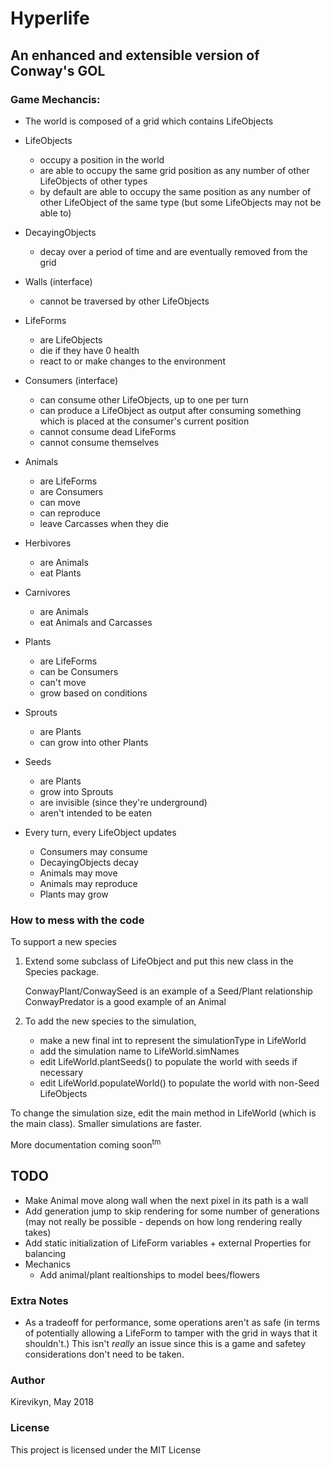 # Hyperlife
## An enhanced and extensible version of Conway's GOL



### Game Mechancis:

* The world is composed of a grid which contains LifeObjects

* LifeObjects
	* occupy a position in the world
	* are able to occupy the same grid position as any number of other LifeObjects of other types
	* by default are able to occupy the same position as any number of other LifeObject of the same type (but some LifeObjects may not be able to)
* DecayingObjects	
	* decay over a period of time and are eventually removed from the grid
* Walls (interface)
	* cannot be traversed by other LifeObjects
* LifeForms
	* are LifeObjects
	* die if they have 0 health
	* react to or make changes to the environment
* Consumers (interface)
	* can consume other LifeObjects, up to one per turn
	* can produce a LifeObject as output after consuming something which is placed at the consumer's current position
	* cannot consume dead LifeForms
	* cannot consume themselves
* Animals
	* are LifeForms
	* are Consumers
    * can move
    * can reproduce
	* leave Carcasses when they die
* Herbivores
	* are Animals
	* eat Plants
* Carnivores
	* are Animals
	* eat Animals and Carcasses
* Plants
	* are LifeForms
	* can be Consumers
    * can't move
	* grow based on conditions
* Sprouts
	* are Plants
	* can grow into other Plants
* Seeds 
	* are Plants
	* grow into Sprouts
	* are invisible (since they're underground)
	* aren't intended to be eaten
	
	
* Every turn, every LifeObject updates
	* Consumers may consume
	* DecayingObjects decay
	* Animals may move
	* Animals may reproduce
	* Plants may grow

### How to mess with the code

To support a new species

1. Extend some subclass of LifeObject and put this new class in the Species package.

	ConwayPlant/ConwaySeed is an example of a Seed/Plant relationship
	ConwayPredator is a good example of an Animal

2. To add the new species to the simulation,
	* make a new final int to represent the simulationType in LifeWorld
	* add the simulation name to LifeWorld.simNames
	* edit LifeWorld.plantSeeds() to populate the world with seeds if necessary
	* edit LifeWorld.populateWorld() to populate the world with non-Seed LifeObjects

To change the simulation size, edit the main method in LifeWorld (which is the main class). Smaller simulations are faster.



More documentation coming soon<sup>tm</sup>


## TODO

* Make Animal move along wall when the next pixel in its path is a wall
* Add generation jump to skip rendering for some number of generations (may not really be possible - depends on how long rendering really takes)
* Add static initialization of LifeForm variables + external Properties for balancing
* Mechanics
    * Add animal/plant realtionships to model bees/flowers

### Extra Notes

* As a tradeoff for performance, some operations aren't as safe (in terms of potentially allowing a LifeForm to tamper with the grid in ways that it shouldn't.) This isn't *really* an issue since this is a game and safetey considerations don't need to be taken.


### Author

Kirevikyn, May 2018

### License

This project is licensed under the MIT License